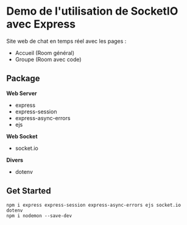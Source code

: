 # Demo de l'utilisation de SocketIO avec Express

Site web de chat en temps réel avec les pages : 
 - Accueil (Room général)
 - Groupe  (Room avec code) 

## Package
**Web Server**
- express
- express-session
- express-async-errors
- ejs

**Web Socket**
- socket.io

**Divers**
- dotenv

## Get Started
```
npm i express express-session express-async-errors ejs socket.io dotenv
npm i nodemon --save-dev
```